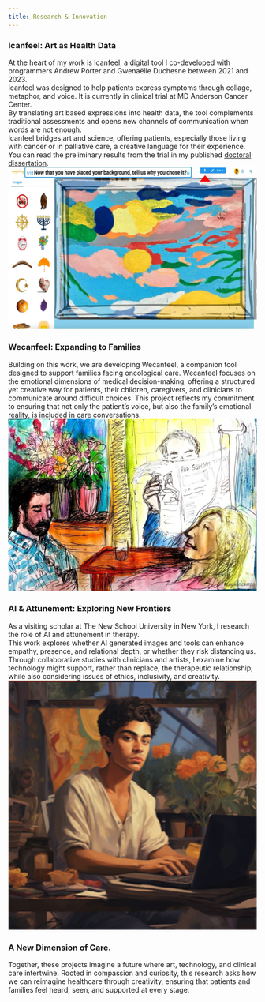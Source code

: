 ```yaml
---
title: Research & Innovation
---
```


### Icanfeel: Art as Health Data

At the heart of my work is Icanfeel, a digital tool I co-developed with programmers Andrew Porter and Gwenaëlle Duchesne between 2021 and 2023.<br>
Icanfeel was designed to help patients express symptoms through collage, metaphor, and voice. It is currently in clinical trial at MD Anderson Cancer Center.<br>
By translating art based expressions into health data, the tool complements traditional assessments and opens new channels of communication when words are not enough.<br>
Icanfeel bridges art and science, offering patients, especially those living with cancer or in palliative care, a creative language for their experience.<br>
You can read the preliminary results from the trial in my published [doctoral dissertation](https://digitalcommons.lesley.edu/expressive_therapies_dissertation/5/).
![](../assets/research/icanfeel.jpg)

### Wecanfeel: Expanding to Families

Building on this work, we are developing Wecanfeel, a companion tool designed to support families facing oncological care. Wecanfeel focuses on the emotional dimensions of medical decision-making, offering a structured yet creative way for patients, their children, caregivers, and clinicians to communicate around difficult choices. This project reflects my commitment to ensuring that not only the patient’s voice, but also the family’s emotional reality, is included in care conversations.<br>
![](../assets/research/wecanfeel.jpg)

### AI & Attunement: Exploring New Frontiers

As a visiting scholar at The New School University in New York, I research the role of AI and attunement in therapy.<br>
This work explores whether AI generated images and tools can enhance empathy, presence, and relational depth, or whether they risk distancing us. Through collaborative studies with clinicians and artists, I examine how technology might support, rather than replace, the therapeutic relationship, while also considering issues of ethics, inclusivity, and creativity.<br>
![](../assets/research/midjourney.jpg)

### A New Dimension of Care.<br>

Together, these projects imagine a future where art, technology, and clinical care intertwine. Rooted in compassion and curiosity, this research asks how we can reimagine healthcare through creativity, ensuring that patients and families feel heard, seen, and supported at every stage.<br>

